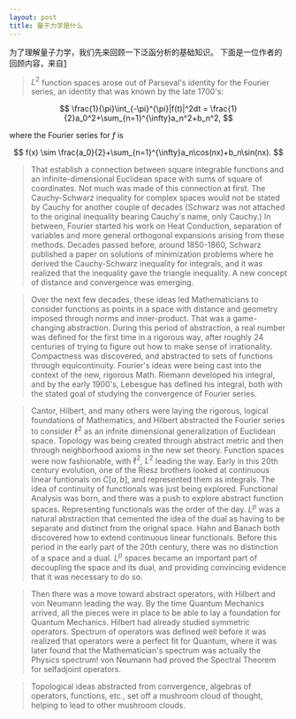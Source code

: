 ```yaml
---
layout: post
title: 量子力学是什么
---
```

为了理解量子力学，我们先来回顾一下泛函分析的基础知识。
下面是一位作者的回顾内容，来自[1](https://math.stackexchange.com/posts/1649963/)

> $L^2$ function spaces arose out of Parseval's identity for the Fourier series, an identity that was known by the late 1700's:  

$$
          \frac{1}{\pi}\int_{-\pi}^{\pi}|f(t)|^2dt = \frac{1}{2}a_0^2+\sum_{n=1}^{\infty}a_n^2+b_n^2,
$$  

where the Fourier series for $f$ is  

$$
                 f(x) \sim \frac{a_0}{2}+\sum_{n=1}^{\infty}a_n\cos(nx)+b_n\sin(nx).
$$  

> That establish a connection between square integrable functions and an infinite-dimensional Euclidean space with sums of square of coordinates. Not much was made of this connection at first. The Cauchy-Schwarz inequality for complex spaces would not be stated by Cauchy for another couple of decades (Schwarz was not attached to the original inequality bearing Cauchy's name, only Cauchy.) In between, Fourier started his work on Heat Conduction, separation of variables and more general orthogonal expansions arising from these methods. Decades passed before, around 1850-1860, Schwarz published a paper on solutions of minimization problems where he derived the Cauchy-Schwarz inequality for integrals, and it was realized that the inequality gave the triangle inequality. A new concept of distance and convergence was emerging.

> Over the next few decades, these ideas led Mathematicians to consider functions as points in a space with distance and geometry imposed through norms and inner-product. That was a game-changing abstraction. During this period of abstraction, a real number was defined for the first time in a rigorous way, after roughly 24 centuries of trying to figure out how to make sense of irrationality. Compactness was discovered, and abstracted to sets of functions through equicontinuity. Fourier's ideas were being cast into the context of the new, rigorous Math. Riemann developed his integral, and by the early 1900's, Lebesgue has defined his integral, both with the stated goal of studying the convergence of Fourier series.

> Cantor, Hilbert, and many others were laying the rigorous, logical foundations of Mathematics, and Hilbert abstracted the Fourier series to consider $\ell^2$ as an infnite dimensional generalization of Euclidean space. Topology was being created through abstract metric and then through neighborhood axioms in the new set theory. Function spaces were now fashionable, with $\ell^2$, $L^2$ leading the way. Early in this 20th century evolution, one of the Riesz brothers looked at continuous linear funtionals on $C[a,b]$, and represented them as integrals. The idea of continuity of functionals was just being explored. Functional Analysis was born, and there was a push to explore abstract function spaces. Representing functionals was the order of the day. $L^p$ was a natural abstraction that cemented the idea of the dual as having to be separate and distinct from the orignal space. Hahn and Banach both discovered how to extend continuous linear functionals. Before this period in the early part of the 20th century, there was no distinction of a space and a dual. $L^p$ spaces became an important part of decoupling the space and its dual, and providing convincing evidence that it was necessary to do so.

> Then there was a move toward abstract operators, with Hilbert and von Neumann leading the way. By the time Quantum Mechanics arrived, all the pieces were in place to be able to lay a foundation for Quantum Mechanics. Hilbert had already studied symmetric operators. Spectrum of operators was defined well before it was realized that operators were a perfect fit for Quantum, where it was later found that the Mathematician's spectrum was actually the Physics spectrum! von Neumann had proved the Spectral Theorem for selfadjoint operators.

> Topological ideas abstracted from convergence, algebras of operators, functions, etc., set off a mushroom cloud of thought, helping to lead to other mushroom clouds.

